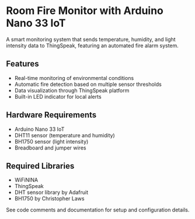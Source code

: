# Room Fire Monitor with Arduino Nano 33 IoT

A smart monitoring system that sends temperature, humidity, and light intensity data to ThingSpeak, featuring an automated fire alarm system.

## Features

- Real-time monitoring of environmental conditions
- Automatic fire detection based on multiple sensor thresholds
- Data visualization through ThingSpeak platform
- Built-in LED indicator for local alerts

## Hardware Requirements

- Arduino Nano 33 IoT
- DHT11 sensor (temperature and humidity)
- BH1750 sensor (light intensity)
- Breadboard and jumper wires

## Required Libraries

- WiFiNINA
- ThingSpeak
- DHT sensor library by Adafruit
- BH1750 by Christopher Laws

See code comments and documentation for setup and configuration details.
